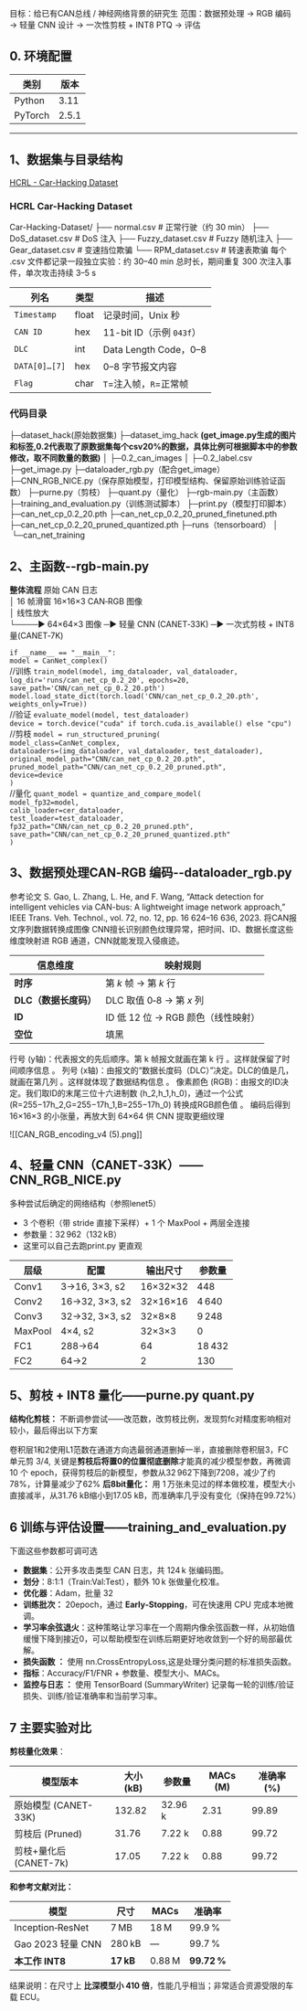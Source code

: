 
目标：给已有CAN总线 / 神经网络背景的研究生
范围：数据预处理 → RGB 编码 → 轻量 CNN 设计 → 一次性剪枝 + INT8 PTQ → 评估  
## 0. 环境配置

| 类别      | 版本                                                                                         |
| ------- | ------------------------------------------------------------------------------------------ |
| Python  | 3.11                                                                                       |
| PyTorch | 2.5.1                                                                                      |

---

## 1、数据集与目录结构
[HCRL - Car-Hacking Dataset](https://ocslab.hksecurity.net/Datasets/car-hacking-dataset)
### HCRL Car-Hacking Dataset 
Car-Hacking-Dataset/
├── normal.csv                  # 正常行驶（约 30 min）
├── DoS_dataset.csv             # DoS 注入
├── Fuzzy_dataset.csv           # Fuzzy 随机注入
├── Gear_dataset.csv            # 变速挡位欺骗
└── RPM_dataset.csv             # 转速表欺骗
每个 .csv 文件都记录一段独立实验：约 30–40 min 总时长，期间重复 300 次注入事件，单次攻击持续 3–5 s

| 列名            | 类型    | 描述                   |
| ------------- | ----- | -------------------- |
| `Timestamp`   | float | 记录时间，Unix 秒          |
| `CAN ID`      | hex   | 11-bit ID（示例 `043f`） |
| `DLC`         | int   | Data Length Code，0–8 |
| `DATA[0]…[7]` | hex   | 0–8 字节报文内容           |
| `Flag`        | char  | `T`=注入帧，`R`=正常帧      |

### 代码目录
├─dataset_hack(原始数据集)
├─dataset_img_hack
**(get_image.py生成的图片和标签,0.2代表取了原数据集每个csv20%的数据，具体比例可根据脚本中的参数修改，取不同数量的数据)**
│  ├─0.2_can_images
│  ├─0.2_label.csv
├─get_image.py
├─dataloader_rgb.py（配合get_image）
├─CNN_RGB_NICE.py（保存原始模型，打印模型结构、保留原始训练验证函数）
├─purne.py（剪枝）
├─quant.py（量化）
├─rgb-main.py（主函数）
├─training_and_evaluation.py（训练测试脚本）
├─print.py（模型打印脚本）
├─can_net_cp_0.2_20.pth
├─can_net_cp_0.2_20_pruned_finetuned.pth
├─can_net_cp_0.2_20_pruned_quantized.pth
├─runs（tensorboard）
│  └─can_net_training
## 2、主函数--rgb-main.py
**整体流程**
原始 CAN 日志                                            
        │ 16 帧滑窗
16×16×3 CAN‑RGB 图像               
        │ 线性放大                            
        └────► 64×64×3 图像 ─► 轻量 CNN (CANET‑33K) ─► 一次式剪枝 + INT8 量(CANET‑7K) 

`if __name__ == "__main__":`  
    `model = CanNet_complex()`  
	//训练
    `train_model(model, img_dataloader, val_dataloader, log_dir='runs/can_net_cp_0.2_20', epochs=20, save_path='CNN/can_net_cp_0.2_20.pth')`  
    `model.load_state_dict(torch.load('CNN/can_net_cp_0.2_20.pth', weights_only=True))`  
    //验证
    `evaluate_model(model, test_dataloader)`  
    `device = torch.device("cuda" if torch.cuda.is_available() else "cpu")`  
	  //剪枝
    `model = run_structured_pruning(`  
        `model_class=CanNet_complex,`  
        `dataloaders=(img_dataloader, val_dataloader, test_dataloader),`  
        `original_model_path="CNN/can_net_cp_0.2_20.pth",`  
        `pruned_model_path="CNN/can_net_cp_0.2_20_pruned.pth",`  
        `device=device`  
    `)`  
	  //量化
    `quant_model = quantize_and_compare_model(`  
        `model_fp32=model,`  
        `calib_loader=cer_dataloader,`  
        `test_loader=test_dataloader,`  
        `fp32_path="CNN/can_net_cp_0.2_20_pruned.pth",`  
        `save_path="CNN/can_net_cp_0.2_20_pruned_quantized.pth"`  
    `)`
## 3、数据预处理CAN‑RGB 编码--dataloader_rgb.py
参考论文
S. Gao, L. Zhang, L. He, and F. Wang, “Attack detection for intelligent vehicles via CAN-bus: A lightweight image network approach,” IEEE Trans. Veh. Technol., vol. 72, no. 12, pp. 16 624–16 636, 2023.
将CAN报文序列数据转换成图像
CNN擅长识别颜色纹理异常，把时间、ID、数据长度这些维度映射进 RGB 通道，CNN就能发现入侵痕迹。

| 信息维度           | 映射规则                     |
| -------------- | ------------------------ |
| **时序**         | 第 _k_ 帧 → 第 _k_ 行        |
| **DLC（数据长度码）** | DLC 取值 0‑8 → 第 _x_ 列     |
| **ID**         | ID 低 12 位 → RGB 颜色（线性映射） |
| **空位**         | 填黑                       |
行号 (y轴)：代表报文的先后顺序。第 k 帧报文就画在第 k 行 。这样就保留了时间顺序信息 。
列号 (x轴)：由报文的“数据长度码（DLC）”决定。DLC的值是几，就画在第几列 。这样就体现了数据结构信息 。
像素颜色 (RGB)：由报文的ID决定。我们取ID的末尾三位十六进制数 (h_2,h_1,h_0)，通过一个公式 (R=255−17h_2,G=255−17h_1,B=255−17h_0) 转换成RGB颜色值 。
编码后得到 16×16×3 的小张量，再放大到 64×64 供 CNN 提取更细纹理

![[CAN_RGB_encoding_v4 (5).png]]

## 4、轻量 CNN（CANET‑33K）——CNN_RGB_NICE.py
多种尝试后确定的网络结构（参照lenet5）
- 3 个卷积（带 stride 直接下采样）+ 1 个 MaxPool + 两层全连接
- 参数量：32 962（132 kB）
- 这里可以自己去跑print.py 更直观

|层级|配置|输出尺寸|参数量|
|---|---|---|---|
|Conv1|3→16, 3×3, s2|16×32×32|448|
|Conv2|16→32, 3×3, s2|32×16×16|4 640|
|Conv3|32→32, 3×3, s2|32×8×8|9 248|
|MaxPool|4×4, s2|32×3×3|0|
|FC1|288→64|64|18 432|
|FC2|64→2|2|130|
## 5、剪枝 + INT8 量化——purne.py quant.py
**结构化剪枝：**
不断调参尝试——改范数，改剪枝比例，发现剪fc对精度影响相对较小，最后得出以下方案

卷积层1和2使用L1范数在通道方向选最弱通道删掉一半，直接删除卷积层3，FC 单元剪 3/4,
关键是**剪枝后将置0的位置彻底删除**才能真的减少模型参数，再微调 10 个 epoch，获得剪枝后的新模型，参数从32 962下降到7208，减少了约78%，计算量减少了62%
**后8bit量化：**
用 1 万张未见过的样本做校准，模型大小直接减半，从31.76 kB缩小到17.05 kB，而准确率几乎没有变化（保持在99.72%）

## 6 训练与评估设置——training_and_evaluation.py
下面这些参数都可调可选

- **数据集**：公开多攻击类型 CAN 日志，共 124 k 张编码图。
- **划分**：8:1:1（Train:Val:Test），额外 10 k 张做量化校准。
- **优化器**：Adam，批量 32
- **训练批次：** 20epoch，通过 **Early‑Stopping**，可在快速用 CPU 完成本地微调。
- **学习率余弦退火**：这种策略让学习率在一个周期内像余弦函数一样，从初始值缓慢下降到接近0，可以帮助模型在训练后期更好地收敛到一个好的局部最优解。
- **损失函数 ：** 使用 nn.CrossEntropyLoss,这是处理分类问题的标准损失函数。
- **指标**：Accuracy/F1/FNR + 参数量、模型大小、MACs。
- **监控与日志 ：** 使用 TensorBoard (SummaryWriter) 记录每一轮的训练/验证损失、训练/验证准确率和当前学习率。

## 7 主要实验对比

**剪枝量化效果**：

| 模型版本              | 大小 (kB) | 参数量     | MACs (M) | 准确率 (%) |
| ----------------- | ------- | ------- | -------- | ------- |
| 原始模型 (CANET-33K)  | 132.82  | 32.96 k | 2.31     | 99.89   |
| 剪枝后 (Pruned)      | 31.76   | 7.22 k  | 0.88     | 99.72   |
| 剪枝+量化后 (CANET-7k) | 17.05   | 7.22 k  | 0.88     | 99.72   |
**和参考文献对比：**

|模型|尺寸|MACs|准确率|
|---|---|---|---|
|Inception‑ResNet|7 MB|18 M|99.9 %|
|Gao 2023 轻量 CNN|280 kB|—|99.7 %|
|**本工作 INT8**|**17 kB**|0.88 M|**99.72 %**|
结果说明：在尺寸上 **比深模型小 410 倍**，性能几乎相当；非常适合资源受限的车载 ECU。

